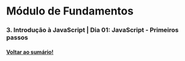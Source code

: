 # Módulo de Fundamentos   
### 3. Introdução à JavaScript  |  Dia 01: JavaScript - Primeiros passos
#### [Voltar ao sumário!](https://github.com/hiagoisoppo/trybe_exercicios/tree/main)